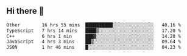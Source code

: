## Hi there 👋

<!--START_SECTION:waka-->

```txt
Other        16 hrs 55 mins  ██████████░░░░░░░░░░░░░░░   40.16 %
TypeScript   7 hrs 14 mins   ████▒░░░░░░░░░░░░░░░░░░░░   17.20 %
C++          6 hrs 1 min     ███▓░░░░░░░░░░░░░░░░░░░░░   14.28 %
JavaScript   4 hrs 3 mins    ██▒░░░░░░░░░░░░░░░░░░░░░░   09.64 %
JSON         1 hr 46 mins    █░░░░░░░░░░░░░░░░░░░░░░░░   04.23 %
```

<!--END_SECTION:waka-->

